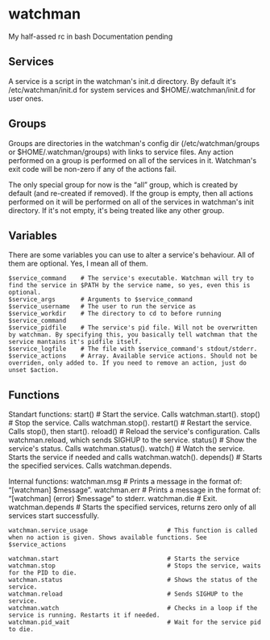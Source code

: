 watchman
========

My half-assed rc in bash
Documentation pending

Services
--------
A service is a script in the watchman's init.d directory.
By default it's /etc/watchman/init.d for system services and $HOME/.watchman/init.d for user ones.

Groups
------
Groups are directories in the watchman's config dir (/etc/watchman/groups or $HOME/.watchman/groups) with links to service files.
Any action performed on a group is performed on all of the services in it.
Watchman's exit code will be non-zero if any of the actions fail.

The only special group for now is the “all” group, which is created by default (and re-created if removed). If the group is empty, then all actions performed on it will be performed on all of the services in watchman's init directory. If it's not empty, it's being treated like any other group.

Variables
---------
There are some variables you can use to alter a service's behaviour.
All of them are optional. Yes, I mean all of them.

	$service_command	# The service's executable. Watchman will try to find the service in $PATH by the service name, so yes, even this is optional.
	$service_args		# Arguments to $service_command
	$service_username	# The user to run the service as
	$service_workdir	# The directory to cd to before running $service_command
	$service_pidfile	# The service's pid file. Will not be overwritten by watchman. By specifying this, you basically tell watchman that the service mantains it's pidfile itself.
	$service_logfile	# The file with $service_command's stdout/stderr.
	$service_actions	# Array. Available service actions. Should not be overriden, only added to. If you need to remove an action, just do unset $action.

Functions
---------

Standart functions:
	start()		# Start the service. Calls watchman.start().
	stop()		# Stop the service. Calls watchman.stop().
	restart()	# Restart the service. Calls stop(), then start().
	reload()	# Reload the service's configuration. Calls watchman.reload, which sends SIGHUP to the service.
	status()	# Show the service's status. Calls watchman.status().
	watch()		# Watch the service. Starts the service if needed and calls watchman.watch().
	depends()	# Starts the specified services. Calls watchman.depends.

Internal functions:
	watchman.msg <message>						# Prints a message in the format of: “[watchman] $message”.
	watchman.err <error message>				# Prints a message in the format of: “[watchman] (error) $message” to stderr.
	watchman.die <exitcode>						# Exit.
	watchman.depends <services list>			# Starts the specified services, returns zero only of all services start successfully.

	watchman.service_usage						# This function is called when no action is given. Shows available functions. See $service_actions

	watchman.start								# Starts the service
	watchman.stop								# Stops the service, waits for the PID to die.
	watchman.status								# Shows the status of the service.
	watchman.reload								# Sends SIGHUP to the service.
	watchman.watch								# Checks in a loop if the service is running. Restarts it if needed.
	watchman.pid_wait							# Wait for the service pid to die.
